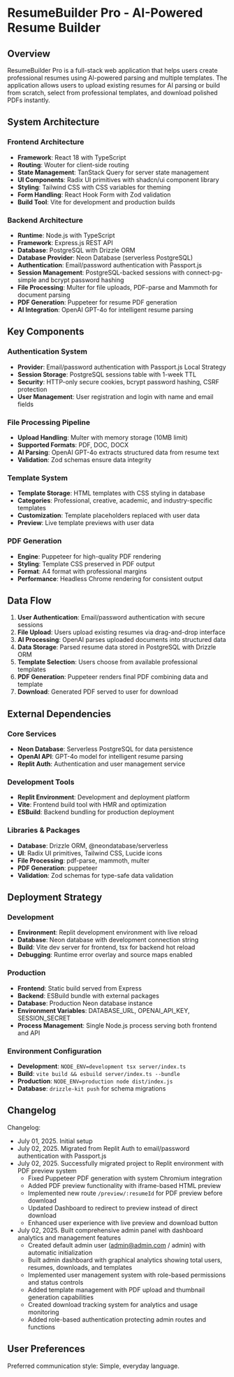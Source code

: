 # ResumeBuilder Pro - AI-Powered Resume Builder

## Overview

ResumeBuilder Pro is a full-stack web application that helps users create professional resumes using AI-powered parsing and multiple templates. The application allows users to upload existing resumes for AI parsing or build from scratch, select from professional templates, and download polished PDFs instantly.

## System Architecture

### Frontend Architecture
- **Framework**: React 18 with TypeScript
- **Routing**: Wouter for client-side routing
- **State Management**: TanStack Query for server state management
- **UI Components**: Radix UI primitives with shadcn/ui component library
- **Styling**: Tailwind CSS with CSS variables for theming
- **Form Handling**: React Hook Form with Zod validation
- **Build Tool**: Vite for development and production builds

### Backend Architecture
- **Runtime**: Node.js with TypeScript
- **Framework**: Express.js REST API
- **Database**: PostgreSQL with Drizzle ORM
- **Database Provider**: Neon Database (serverless PostgreSQL)
- **Authentication**: Email/password authentication with Passport.js
- **Session Management**: PostgreSQL-backed sessions with connect-pg-simple and bcrypt password hashing
- **File Processing**: Multer for file uploads, PDF-parse and Mammoth for document parsing
- **PDF Generation**: Puppeteer for resume PDF generation
- **AI Integration**: OpenAI GPT-4o for intelligent resume parsing

## Key Components

### Authentication System
- **Provider**: Email/password authentication with Passport.js Local Strategy
- **Session Storage**: PostgreSQL sessions table with 1-week TTL
- **Security**: HTTP-only secure cookies, bcrypt password hashing, CSRF protection
- **User Management**: User registration and login with name and email fields

### File Processing Pipeline
- **Upload Handling**: Multer with memory storage (10MB limit)
- **Supported Formats**: PDF, DOC, DOCX
- **AI Parsing**: OpenAI GPT-4o extracts structured data from resume text
- **Validation**: Zod schemas ensure data integrity

### Template System
- **Template Storage**: HTML templates with CSS styling in database
- **Categories**: Professional, creative, academic, and industry-specific templates
- **Customization**: Template placeholders replaced with user data
- **Preview**: Live template previews with user data

### PDF Generation
- **Engine**: Puppeteer for high-quality PDF rendering
- **Styling**: Template CSS preserved in PDF output
- **Format**: A4 format with professional margins
- **Performance**: Headless Chrome rendering for consistent output

## Data Flow

1. **User Authentication**: Email/password authentication with secure sessions
2. **File Upload**: Users upload existing resumes via drag-and-drop interface
3. **AI Processing**: OpenAI parses uploaded documents into structured data
4. **Data Storage**: Parsed resume data stored in PostgreSQL with Drizzle ORM
5. **Template Selection**: Users choose from available professional templates
6. **PDF Generation**: Puppeteer renders final PDF combining data and template
7. **Download**: Generated PDF served to user for download

## External Dependencies

### Core Services
- **Neon Database**: Serverless PostgreSQL for data persistence
- **OpenAI API**: GPT-4o model for intelligent resume parsing
- **Replit Auth**: Authentication and user management service

### Development Tools
- **Replit Environment**: Development and deployment platform
- **Vite**: Frontend build tool with HMR and optimization
- **ESBuild**: Backend bundling for production deployment

### Libraries & Packages
- **Database**: Drizzle ORM, @neondatabase/serverless
- **UI**: Radix UI primitives, Tailwind CSS, Lucide icons
- **File Processing**: pdf-parse, mammoth, multer
- **PDF Generation**: puppeteer
- **Validation**: Zod schemas for type-safe data validation

## Deployment Strategy

### Development
- **Environment**: Replit development environment with live reload
- **Database**: Neon database with development connection string
- **Build**: Vite dev server for frontend, tsx for backend hot reload
- **Debugging**: Runtime error overlay and source maps enabled

### Production
- **Frontend**: Static build served from Express
- **Backend**: ESBuild bundle with external packages
- **Database**: Production Neon database instance
- **Environment Variables**: DATABASE_URL, OPENAI_API_KEY, SESSION_SECRET
- **Process Management**: Single Node.js process serving both frontend and API

### Environment Configuration
- **Development**: `NODE_ENV=development tsx server/index.ts`
- **Build**: `vite build && esbuild server/index.ts --bundle`
- **Production**: `NODE_ENV=production node dist/index.js`
- **Database**: `drizzle-kit push` for schema migrations

## Changelog

Changelog:
- July 01, 2025. Initial setup
- July 02, 2025. Migrated from Replit Auth to email/password authentication with Passport.js
- July 02, 2025. Successfully migrated project to Replit environment with PDF preview system
  - Fixed Puppeteer PDF generation with system Chromium integration
  - Added PDF preview functionality with iframe-based HTML preview
  - Implemented new route `/preview/:resumeId` for PDF preview before download
  - Updated Dashboard to redirect to preview instead of direct download
  - Enhanced user experience with live preview and download button
- July 02, 2025. Built comprehensive admin panel with dashboard analytics and management features
  - Created default admin user (admin@admin.com / admin) with automatic initialization
  - Built admin dashboard with graphical analytics showing total users, resumes, downloads, and templates
  - Implemented user management system with role-based permissions and status controls
  - Added template management with PDF upload and thumbnail generation capabilities
  - Created download tracking system for analytics and usage monitoring
  - Added role-based authentication protecting admin routes and functions

## User Preferences

Preferred communication style: Simple, everyday language.